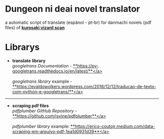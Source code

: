 # Dungeon ni deai novel translator
a automatic script of translate (espãnol - pt-br) for danmachi novels (pdf files) of <a href="kurosaki-vizard.blogspot.com/">**kurosaki vizard scan**</a>

# Librarys
- **translate library**<br>
*googletrans Documentation* - <a href="https://py-googletrans.readthedocs.io/en/latest/">**https://py-googletrans.readthedocs.io/en/latest/**</a><br><br>
*googletrans library* example - <a href="https://evaldowolkers.wordpress.com/2018/12/12/traducao-de-texto-com-python-e-googletrans/">**https://evaldowolkers.wordpress.com/2018/12/12/traducao-de-texto-com-python-e-googletrans/**</a>

<hr>

- **scraping pdf files** <br>
*pdfplumber GitHub Repository* - <a href="https://github.com/jsvine/pdfplumber">**https://github.com/jsvine/pdfplumber**</a> <br><br>
*pdfplumber library* example: <a href="https://erico-coutojr.medium.com/data-scraping-em-arquivo-pdf-1ea1d0931d39">**https://erico-coutojr.medium.com/data-scraping-em-arquivo-pdf-1ea1d0931d39**</a>
